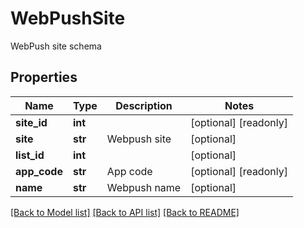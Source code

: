 # WebPushSite

WebPush site schema
## Properties
Name | Type | Description | Notes
------------ | ------------- | ------------- | -------------
**site_id** | **int** |  | [optional] [readonly] 
**site** | **str** | Webpush site | [optional] 
**list_id** | **int** |  | [optional] 
**app_code** | **str** | App code | [optional] [readonly] 
**name** | **str** | Webpush name | [optional] 

[[Back to Model list]](../README.md#documentation-for-models) [[Back to API list]](../README.md#documentation-for-api-endpoints) [[Back to README]](../README.md)



